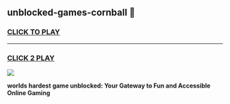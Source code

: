
## unblocked-games-cornball 👋
<h3>
<a href="https://premium.freeplayer.one?title=unblocked-games-cornball&ref=14F">CLICK TO PLAY</a></h3>
<hr>

<h3>
<a href="https://premium.freeplayer.one?title=unblocked-games-cornball&ref=14F">CLICK 2 PLAY</a>
  
</h3>

<a href="https://premium.freeplayer.one?title=unblocked-games-cornball&ref=12F/"><img src="https://clearcache.store/games.png"></a>


**worlds hardest game unblocked: Your Gateway to Fun and Accessible Online Gaming**
